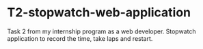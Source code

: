 # T2-stopwatch-web-application

Task 2 from my internship program as a web developer.
Stopwatch application to record the time, take laps and restart.
